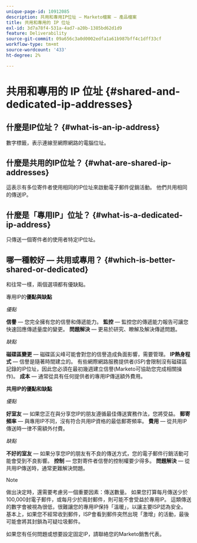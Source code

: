 ```yaml
---
unique-page-id: 10912085
description: 共用和專用IP位址 — Marketo檔案 — 產品檔案
title: 共用和專用的 IP 位址
exl-id: 3d7a78f4-531a-4ad7-a20b-1385bd62d1d9
feature: Deliverability
source-git-commit: 09a656c3a0d0002edfa1a61b987bff4c1dff33cf
workflow-type: tm+mt
source-wordcount: '433'
ht-degree: 2%

---
```


# 共用和專用的 IP 位址 {#shared-and-dedicated-ip-addresses}

## 什麼是IP位址？ {#what-is-an-ip-address}

數字標籤，表示連線至網際網路的電腦位址。

## 什麼是共用的IP位址？ {#what-are-shared-ip-addresses}

這表示有多位寄件者使用相同的IP位址來啟動電子郵件促銷活動。 他們共用相同的傳送IP。

## 什麼是「專用IP」位址？ {#what-is-a-dedicated-ip-address}

只傳送一個寄件者的使用者特定IP位址。

## 哪一種較好 — 共用或專用？ {#which-is-better-shared-or-dedicated}

和往常一樣，兩個選項都有優缺點。

專用IP的&#x200B;**優點與缺點**

_優點_

**信譽** — 您完全擁有您的信譽和傳遞能力。
**監控** — 監控您的傳遞能力報告可讓您快速回應傳遞量度的變更。
**問題解決** — 更易於研究、瞭解及解決傳遞問題。

_缺點_

**磁碟區變更** — 磁碟區尖峰可能會對您的信譽造成負面影響，需要管理。
**IP熱身程式** — 信譽是隨著時間建立的。 有些網際網路服務提供者(ISP)會限制沒有磁碟區記錄的IP位址，因此您必須在最初幾週建立信譽(Marketo可協助您完成相關操作)。
**成本** — 通常從具有任何提供者的專用IP傳送額外費用。

**共用IP的優點和缺點**

_優點_

**好室友** — 如果您正在與分享您IP的朋友遵循最佳傳送實務作法，您將受益。
**郵寄頻率** — 與專用IP不同，沒有符合共用IP資格的最低郵寄頻率。
**費用** — 從共用IP傳送時一律不需額外付費。

_缺點_

**不好的室友** — 如果分享您IP的朋友有不良的傳送方式，您的電子郵件行銷活動可能會受到不良影響。
**控制** — 您對寄件者信譽的控制權要少得多。
**問題解決** — 從共用IP傳送時，通常更難解決問題。

>[!NOTE]
>
>做出決定時，還需要考慮另一個重要因素：傳送數量。 如果您打算每月傳送少於100,000封電子郵件，或每月少於兩封郵件，則可能不會受益於專用IP。 這類傳送的數字會被視為很低，很難讓您的專用IP保持「溫暖」，以讓主要ISP認為安全。 基本上，如果您不經常收到郵件，ISP會看到郵件突然出現「激增」的活動，最後可能會將其封鎖為可疑垃圾郵件。

如果您有任何問題或想要設定固定IP，請聯絡您的Marketo銷售代表。
